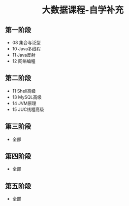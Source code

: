 <h1 style="text-align:center;">大数据课程-自学补充</h1>

## 第一阶段

* 08 集合与泛型
* 10 Java多线程
* 11 Java反射
* 12 网络编程

## 第二阶段

* 11 Shell高级
* 13 MySQL高级
* 14 JVM原理
* 15 JUC线程高级

## 第三阶段

- 全部

## 第四阶段

- 全部

## 第五阶段

- 全部

